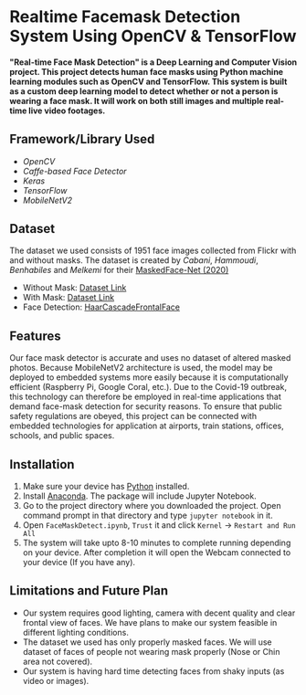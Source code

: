 # Realtime Facemask Detection System Using OpenCV & TensorFlow
#### "Real-time Face Mask Detection" is a Deep Learning and Computer Vision project. This project detects human face masks using Python machine learning modules such as OpenCV and TensorFlow. This system is built as a custom deep learning model to detect whether or not a person is wearing a face mask. It will work on both still images and multiple real-time live video footages.
## Framework/Library Used
* *OpenCV*
* *Caffe-based Face Detector*
* *Keras*
* *TensorFlow*
* *MobileNetV2*
## Dataset
The dataset we used consists of 1951 face images collected from Flickr with and without masks. The dataset is created by *Cabani*, *Hammoudi*, *Benhabiles* and *Melkemi* for their [MaskedFace-Net (2020)](https://arxiv.org/abs/2008.08016)
* Without Mask: [Dataset Link](https://drive.google.com/drive/folders/1taHKxS66YKJNhdhiGcEdM6nnE5W9zBb1)
* With Mask: [Dataset Link](https://drive.google.com/drive/folders/1IUzo9KtMYFmWxCsdpPG8QOqhOg93vWxL)
* Face Detection: [HaarCascadeFrontalFace](https://github.com/opencv/opencv/tree/master/data/haarcascades)
## Features
Our face mask detector is accurate and uses no dataset of altered masked photos. Because MobileNetV2 architecture is used, the model may be deployed to embedded systems more easily because it is computationally efficient (Raspberry Pi, Google Coral, etc.). 
Due to the Covid-19 outbreak, this technology can therefore be employed in real-time applications that demand face-mask detection for security reasons. To ensure that public safety regulations are obeyed, this project can be connected with embedded technologies for application at airports, train stations, offices, schools, and public spaces.
## Installation
1. Make sure your device has [Python](https://www.python.org/downloads/) installed.
2. Install [Anaconda](https://www.anaconda.com/). The package will include Jupyter Notebook.
3. Go to the project directory where you downloaded the project. Open command prompt in that directory and type ```jupyter notebook``` in it.
4. Open ```FaceMaskDetect.ipynb```, ```Trust``` it and click ```Kernel``` -> ```Restart and Run All```
5. The system will take upto 8-10 minutes to complete running depending on your device. After completion it will open the Webcam connected to your device (If you have any).
## Limitations and Future Plan
* Our system requires good lighting, camera with decent quality and clear frontal view of faces. We have plans to make our system feasible in different lighting conditions.
* The dataset we used has only properly masked faces. We will use dataset of faces of people not wearing mask properly (Nose or Chin area not covered).
* Our system is having hard time detecting faces from shaky inputs (as video or images).
